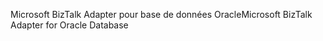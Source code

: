 <span data-ttu-id="b2b4e-101">Microsoft BizTalk Adapter pour base de données Oracle</span><span class="sxs-lookup"><span data-stu-id="b2b4e-101">Microsoft BizTalk Adapter for Oracle Database</span></span>
